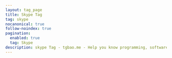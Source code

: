 ```yaml
---
layout: tag_page
title: Skype Tag
tag: skype
nocanonical: true
follow-noindex: true
pagination:
  enabled: true
  tag: Skype
description: skype Tag - tgbao.me - Help you know programming, software, tutorial, crypto, operating system, anything related to tech. 
---
```

